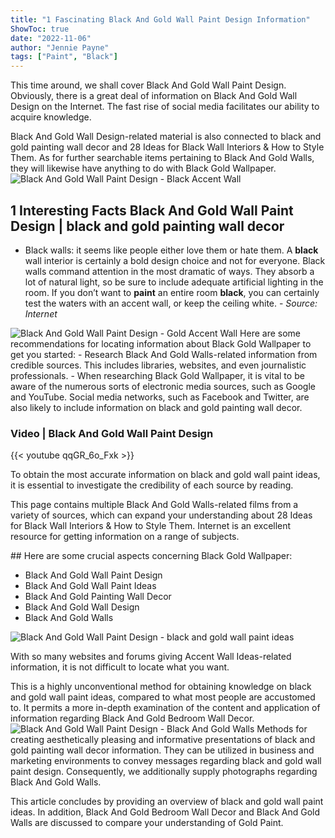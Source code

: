 ```yaml
---
title: "1 Fascinating Black And Gold Wall Paint Design Information"
ShowToc: true 
date: "2022-11-06"
author: "Jennie Payne" 
tags: ["Paint", "Black"]
---
```


	
This time around, we shall cover Black And Gold Wall Paint Design. Obviously, there is a great deal of information on Black And Gold Wall Design on the Internet. The fast rise of social media facilitates our ability to acquire knowledge.

Black And Gold Wall Design-related material is also connected to black and gold painting wall decor and 28 Ideas for Black Wall Interiors & How to Style Them. As for further searchable items pertaining to Black And Gold Walls, they will likewise have anything to do with Black Gold Wallpaper.
<img loading="lazy" src="https://i.pinimg.com/736x/e2/ec/d6/e2ecd6ee7741fc3061d18838ac76afb7.jpg" onerror="this.onerror=null;this.src='https://blogger.googleusercontent.com/img/a/AVvXsEhe7F7TRXHtjiKvHb5vS7DmnxvpHiDyoYyYvm1nHB3Qp2_w3BnM6A2eq4v7FYxCC9bfZt3a9vIMtAYEKUiaDQbHMg-ViyGmRIj39MLp0bGFfgfYw1Dc9q_H-T0wiTm3l0Uq42dETrN9eC8aGJ9_IORZsxST1AcLR7np1koOfcc7tnHa4S8Mwz_xD9d0=s16000';" alt="Black And Gold Wall Paint Design - Black Accent Wall" >

## 1 Interesting Facts Black And Gold Wall Paint Design | black and gold painting wall decor
-   Black walls: it seems like people either love them or hate them. A **black** wall interior is certainly a bold design choice and not for everyone. Black walls command attention in the most dramatic of ways. They absorb a lot of natural light, so be sure to include adequate artificial lighting in the room. If you don’t want to **paint** an entire room **black**, you can certainly test the waters with an accent wall, or keep the ceiling white. - <cite>Source: Internet</cite>


<img loading="lazy" src="http://www.ufpedge.com/-/media/UFPEdgeV2/Design-Gallery-WORK-IN-PROGRESS/Interior-Design-Gallery/Resized-Timeless/TimelessPrimedShiplapBathroom_EmeraldGreenGoldMirro.jpg?h=750&w=500&la=en" onerror="this.onerror=null;this.src='https://blogger.googleusercontent.com/img/a/AVvXsEhe7F7TRXHtjiKvHb5vS7DmnxvpHiDyoYyYvm1nHB3Qp2_w3BnM6A2eq4v7FYxCC9bfZt3a9vIMtAYEKUiaDQbHMg-ViyGmRIj39MLp0bGFfgfYw1Dc9q_H-T0wiTm3l0Uq42dETrN9eC8aGJ9_IORZsxST1AcLR7np1koOfcc7tnHa4S8Mwz_xD9d0=s16000';" alt="Black And Gold Wall Paint Design - Gold Accent Wall" >
Here are some recommendations for locating information about Black Gold Wallpaper to get you started:
- Research Black And Gold Walls-related information from credible sources. This includes libraries, websites, and even journalistic professionals.
- When researching Black Gold Wallpaper, it is vital to be aware of the numerous sorts of electronic media sources, such as Google and YouTube. Social media networks, such as Facebook and Twitter, are also likely to include information on black and gold painting wall decor.

### Video | Black And Gold Wall Paint Design
{{< youtube qqGR_6o_Fxk >}} 

To obtain the most accurate information on black and gold wall paint ideas, it is essential to investigate the credibility of each source by reading.

This page contains multiple Black And Gold Walls-related films from a variety of sources, which can expand your understanding about 28 Ideas for Black Wall Interiors & How to Style Them. Internet is an excellent resource for getting information on a range of subjects.
<script async="async" data-cfasync="false" src="//normallydemandedalter.com/fe63df3c5408708b15d8dc3d9b206b31/invoke.js"></script>
<div id="container-fe63df3c5408708b15d8dc3d9b206b31"></div>
## Here are some crucial aspects concerning Black Gold Wallpaper:

- Black And Gold Wall Paint Design
- Black And Gold Wall Paint Ideas
- Black And Gold Painting Wall Decor
- Black And Gold Wall Design
- Black And Gold Walls

 <img loading="lazy" src="https://i.pinimg.com/736x/dd/0c/38/dd0c382b94cf60d4108e08e0ef61332e.jpg" onerror="this.onerror=null;this.src='https://blogger.googleusercontent.com/img/a/AVvXsEhe7F7TRXHtjiKvHb5vS7DmnxvpHiDyoYyYvm1nHB3Qp2_w3BnM6A2eq4v7FYxCC9bfZt3a9vIMtAYEKUiaDQbHMg-ViyGmRIj39MLp0bGFfgfYw1Dc9q_H-T0wiTm3l0Uq42dETrN9eC8aGJ9_IORZsxST1AcLR7np1koOfcc7tnHa4S8Mwz_xD9d0=s16000';" alt="Black And Gold Wall Paint Design - black and gold wall paint ideas" >

With so many websites and forums giving Accent Wall Ideas-related information, it is not difficult to locate what you want.

This is a highly unconventional method for obtaining knowledge on black and gold wall paint ideas, compared to what most people are accustomed to. It permits a more in-depth examination of the content and application of information regarding Black And Gold Bedroom Wall Decor.
<img loading="lazy" src="https://madeinaday.com/wp-content/uploads/2015/03/Eclectic-black-gold-Gallery-Wall-972x1000.jpg" onerror="this.onerror=null;this.src='https://blogger.googleusercontent.com/img/a/AVvXsEhe7F7TRXHtjiKvHb5vS7DmnxvpHiDyoYyYvm1nHB3Qp2_w3BnM6A2eq4v7FYxCC9bfZt3a9vIMtAYEKUiaDQbHMg-ViyGmRIj39MLp0bGFfgfYw1Dc9q_H-T0wiTm3l0Uq42dETrN9eC8aGJ9_IORZsxST1AcLR7np1koOfcc7tnHa4S8Mwz_xD9d0=s16000';" alt="Black And Gold Wall Paint Design - Black And Gold Walls" >
Methods for creating aesthetically pleasing and informative presentations of black and gold painting wall decor information. They can be utilized in business and marketing environments to convey messages regarding black and gold wall paint design. Consequently, we additionally supply photographs regarding Black And Gold Walls.

This article concludes by providing an overview of black and gold wall paint ideas. In addition, Black And Gold Bedroom Wall Decor and Black And Gold Walls are discussed to compare your understanding of Gold Paint.
	
	

